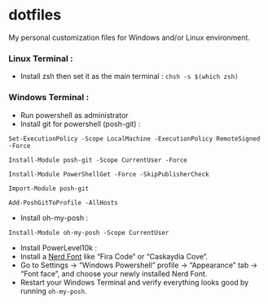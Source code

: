 # dotfiles
My personal customization files for Windows and/or Linux environment.

### Linux Terminal : 
- Install zsh then set it as the main terminal : `chsh -s $(which zsh)`

### Windows Terminal :
- Run powershell as administrator
- Install git for powershell (posh-git) :

`Set-ExecutionPolicy -Scope LocalMachine -ExecutionPolicy RemoteSigned -Force`

`Install-Module posh-git -Scope CurrentUser -Force`

`Install-Module PowerShellGet -Force -SkipPublisherCheck`

`Import-Module posh-git`

`Add-PoshGitToProfile -AllHosts`

- Install oh-my-posh :

`Install-Module oh-my-posh -Scope CurrentUser`

- Install PowerLevel10k :
- Install a [Nerd Font](https://www.nerdfonts.com/font-downloads) like “Fira Code“ or “Caskaydia Cove“.
- Go to Settings → “Windows Powershell” profile → “Appearance” tab → “Font face”, and choose your newly installed Nerd Font.
- Restart your Windows Terminal and verify everything looks good by running `oh-my-posh`.
